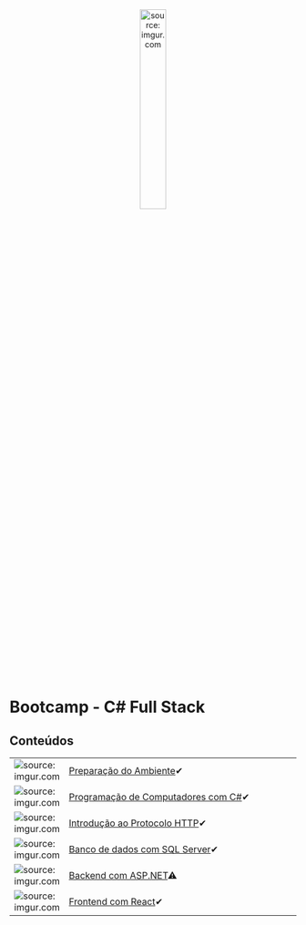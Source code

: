 <div align="center">
    <img src="https://i.imgur.com/DNV9Rxu.png" title="source: imgur.com" width="30%"/>
</div>
<h1>Bootcamp - C# Full Stack </h1>

<h2>Conteúdos</h2>

<table width="100%">
	<tr>
        <td width="10%"><img src="https://i.imgur.com/PHgmbCh.png" title="source: imgur.com" /></td>
        <td width="90%"><a href="00_ambiente/README.md">Preparação do Ambiente</a>✔</td>
    </tr>
    <tr>
        <td><img src="https://i.imgur.com/DNV9Rxu.png" title="source: imgur.com"/></td>
        <td><a href="01_csharp/README.md">Programação de Computadores com C#</a>✔</td>
    </tr>
    <tr>
        <td><img src="https://i.imgur.com/cDPH4tl.png" title="source: imgur.com"/></td>
        <td><a href="02_http/01.md">Introdução ao Protocolo HTTP</a>✔</td>
    </tr>
    <tr>
        <td><img src="https://i.imgur.com/38hZn7Z.png" title="source: imgur.com" /></td>
        <td><a href="03_mssql/README.md">Banco de dados com SQL Server</a>✔</td>
    </tr>
    <tr>
        <td><img src="https://i.imgur.com/wHTDfQ2.png" title="source: imgur.com"/></td>
        <td><a href="04_aspnet/README.md">Backend com ASP.NET</a>⚠</td>
    </tr>
    <tr>
        <td><img src="https://i.imgur.com/H9wEgsJ.png" title="source: imgur.com"/></td>
        <td><a href="05_react/README.md">Frontend com React</a>✔</td>
    </tr>
</table>


